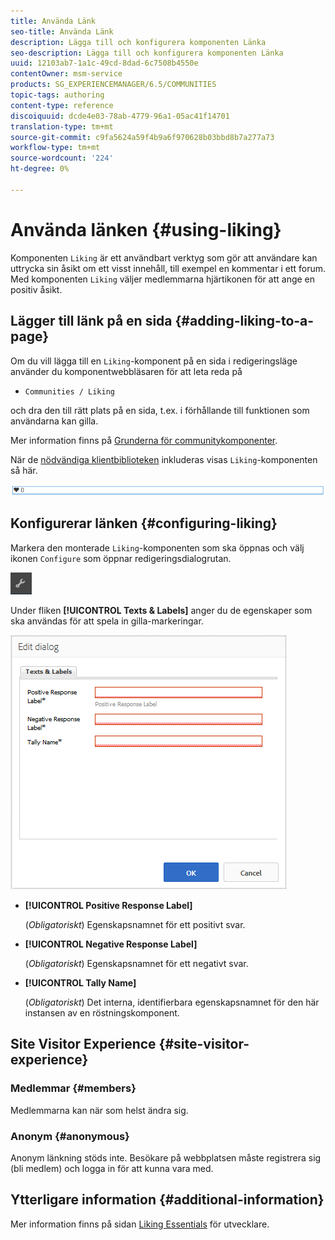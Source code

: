 ```yaml
---
title: Använda Länk
seo-title: Använda Länk
description: Lägga till och konfigurera komponenten Länka
seo-description: Lägga till och konfigurera komponenten Länka
uuid: 12103ab7-1a1c-49cd-8dad-6c7508b4550e
contentOwner: msm-service
products: SG_EXPERIENCEMANAGER/6.5/COMMUNITIES
topic-tags: authoring
content-type: reference
discoiquuid: dcde4e03-78ab-4779-96a1-05ac41f14701
translation-type: tm+mt
source-git-commit: c9fa5624a59f4b9a6f970628b03bbd8b7a277a73
workflow-type: tm+mt
source-wordcount: '224'
ht-degree: 0%

---
```



# Använda länken {#using-liking}

Komponenten `Liking` är ett användbart verktyg som gör att användare kan uttrycka sin åsikt om ett visst innehåll, till exempel en kommentar i ett forum. Med komponenten `Liking` väljer medlemmarna hjärtikonen för att ange en positiv åsikt.

## Lägger till länk på en sida {#adding-liking-to-a-page}

Om du vill lägga till en `Liking`-komponent på en sida i redigeringsläge använder du komponentwebbläsaren för att leta reda på

* `Communities / Liking`

och dra den till rätt plats på en sida, t.ex. i förhållande till funktionen som användarna kan gilla.

Mer information finns på [Grunderna för communitykomponenter](basics.md).

När de [nödvändiga klientbiblioteken](essentials-liking.md#essentials-for-client-side) inkluderas visas `Liking`-komponenten så här.

![liking-component](assets/liking-component.png)

## Konfigurerar länken {#configuring-liking}

Markera den monterade `Liking`-komponenten som ska öppnas och välj ikonen `Configure` som öppnar redigeringsdialogrutan.

![configure-new](assets/configure-new.png)

Under fliken **[!UICONTROL Texts & Labels]** anger du de egenskaper som ska användas för att spela in gilla-markeringar.

![configure-läning](assets/configure-liking.png)

* **[!UICONTROL Positive Response Label]**

   (*Obligatoriskt*) Egenskapsnamnet för ett positivt svar.

* **[!UICONTROL Negative Response Label]**

   (*Obligatoriskt*) Egenskapsnamnet för ett negativt svar.

* **[!UICONTROL Tally Name]**

   (*Obligatoriskt*) Det interna, identifierbara egenskapsnamnet för den här instansen av en röstningskomponent.

## Site Visitor Experience {#site-visitor-experience}

### Medlemmar {#members}

Medlemmarna kan när som helst ändra sig.

### Anonym {#anonymous}

Anonym länkning stöds inte. Besökare på webbplatsen måste registrera sig (bli medlem) och logga in för att kunna vara med.

## Ytterligare information {#additional-information}

Mer information finns på sidan [Liking Essentials](essentials-liking.md) för utvecklare.
